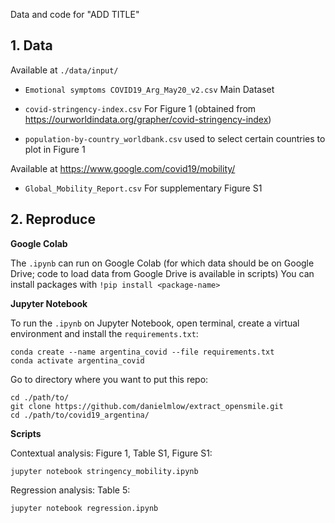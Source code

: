 Data and code for "ADD TITLE" 

## 1. Data

Available at `./data/input/`

* `Emotional symptoms COVID19_Arg_May20_v2.csv` Main Dataset
* `covid-stringency-index.csv` For Figure 1 (obtained from https://ourworldindata.org/grapher/covid-stringency-index)

* `population-by-country_worldbank.csv` used to select certain countries to plot in Figure 1

Available at https://www.google.com/covid19/mobility/

* `Global_Mobility_Report.csv` For supplementary Figure S1 


## 2. Reproduce

**Google Colab**

The `.ipynb` can run on Google Colab (for which data should be on Google Drive; code to load data from Google Drive is available in scripts)
You can install packages with `!pip install <package-name>`


**Jupyter Notebook**

To run the `.ipynb` on Jupyter Notebook, open terminal, create a virtual environment and install the `requirements.txt`:

```
conda create --name argentina_covid --file requirements.txt
conda activate argentina_covid
```

Go to directory where you want to put this repo:

```
cd ./path/to/
git clone https://github.com/danielmlow/extract_opensmile.git
cd ./path/to/covid19_argentina/
```


**Scripts**

Contextual analysis: Figure 1, Table S1, Figure S1:
```
jupyter notebook stringency_mobility.ipynb
```


Regression analysis: Table 5:
```
jupyter notebook regression.ipynb
```












